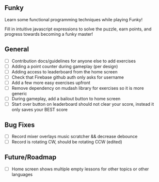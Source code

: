 Funky
---
Learn some functional programming techniques while playing Funky!

Fill in intuitive javascript expressions to solve the puzzle, earn points, and progress towards becoming a funky master!

## General
- [ ] Contribution docs/guidelines for anyone else to add exercises
- [ ] Adding a point counter during gameplay (per design)
- [ ] Adding access to leaderboard from the home screen
- [ ] Check that Firebase github auth only asks for username
- [ ] Add a few more easy exercises upfront
- [ ] Remove dependency on mudash library for exercises so it is more generic
- [ ] During gameplay, add a bailout button to home screen
- [ ] Start over button on leaderboard should not clear your score, instead it only saves your BEST score

## Bug Fixes
- [ ] Record mixer overlays music scratcher && decrease debounce
- [ ] Record is rotating CW, should be rotating CCW (edited)

## Future/Roadmap
- [ ] Home screen shows multiple empty lessons for other topics or other languages
